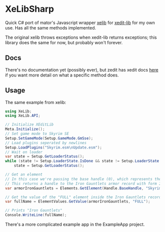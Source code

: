 # XeLibSharp
Quick C# port of mator's Javascript wrapper [xelib](https://github.com/matortheeternal/xelib) for [xedit-lib](https://github.com/matortheeternal/xedit-lib) for my own use. Has all the same methods implemented.

The original xelib throws exceptions when xedit-lib returns exceptions; this library does the same for now, but probably won't forever.
## Docs
There's no documentation yet (possibly ever), but zedit has xedit docs [here](https://github.com/matortheeternal/zedit/tree/master/app/docs/development/apis/xelib) if you want more detail on what a specific method does.

## Usage

The same example from xelib:

```cs
using XeLib;
using XeLib.API;

// Initialize XEditLib
Meta.Initialize();
// Set game mode to Skyrim SE
Setup.SetGameMode(Setup.GameMode.GmSse);
// Load plugins seperated by newlines
Setup.LoadPlugins("Skyrim.esm\nUpdate.esm");
// Wait on loader
var state = Setup.GetLoaderStatus();
while (state != Setup.LoaderState.IsDone && state != Setup.LoaderState.IsError)
    state = Setup.GetLoaderStatus();

// Get an element
// In this case we're passing the base handle (0), which represents the top of XEditLib's element tree.
// This returns a handle to the Iron Gauntlets armor record with form ID 00012E46
var armorIronGauntlets = Elements.GetElement(Handle.BaseHandle, "Skyrim.esm\\00012E46");

// Get the value of the "FULL" element inside the Iron Gauntlets record.
var fullName = ElementValues.GetValue(armorIronGauntlets, "FULL");

// Prints "Iron Gauntlets"
Console.WriteLine(fullName);
```

There's a more complicated example app in the ExampleApp project.